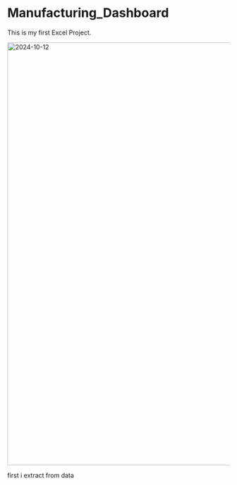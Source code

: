 # Manufacturing_Dashboard
This is my first Excel Project.

<img width="960" alt="2024-10-12" src="https://github.com/user-attachments/assets/d2c17795-4024-4a69-8b5f-649ca2651b25">

first i extract from data 
